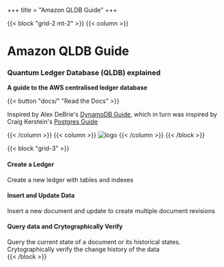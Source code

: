 +++
title = "Amazon QLDB Guide"
+++

{{< block "grid-2 mt-2" >}}
{{< column >}}

# Amazon QLDB Guide

### Quantum Ledger Database (QLDB) explained

**A guide to the AWS centralised ledger database**

{{< button "docs/" "Read the Docs" >}}

Inspired by Alex DeBrie's [DynamoDB Guide](https://www.dynamodbguide.com/), which in turn was inspired by Craig Kerstein's [Postgres Guide](http://postgresguide.com/)

{{< /column >}}
{{< column >}}
![logo](/images/qldb-guide.png)
{{< /column >}}
{{< /block >}}

{{< block "grid-3" >}}
<div id="no2" class="code">
<h4>Create a Ledger</h4>
Create a new ledger with tables and indexes
</div>

<div id="no3" class="code">
<h4>Insert and Update Data</h4>
Insert a new document and update to create multiple document revisions
</div>

<div id="no4" class="code">
<h4>Query data and Crytographically Verify</h4>
Query the current state of a document or its historical states. Crytographically
verify the change history of the data
</div>
{{< /block >}}